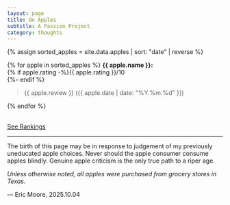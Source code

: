 ```yaml
---
layout: page
title: On Apples
subtitle: A Passion Project
category: thoughts
---
```


{% assign sorted_apples = site.data.apples | sort: "date" | reverse %}

{% for apple in sorted_apples %}
<strong>{{ apple.name }}:</strong><br>
{% if apple.rating -%}{{ apple.rating }}/10<br>{%- endif %}

<blockquote>{{ apple.review }} ({{ apple.date | date: "%Y.%m.%d" }})</blockquote>
{% endfor %}



<br>[See Rankings](/thoughts/apple_rankings.html)  

___

The birth of this page may be in response to judgement of my previously uneducated apple choices.
Never should the apple consumer consume apples blindly. Genuine apple criticism is the only true path to a riper age. 

_Unless otherwise noted, all apples were purchased from grocery stores in Texas._

&mdash; Eric Moore, 2025.10.04